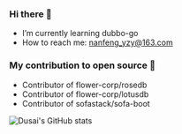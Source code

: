 ### Hi there 👋

- I’m currently learning dubbo-go
- How to reach me: nanfeng_yzy@163.com

### My contribution to open source 👋
- Contributor of flower-corp/rosedb
- Contributor of flower-corp/lotusdb
- Contributor of sofastack/sofa-boot

![Dusai's GitHub stats](https://github-readme-stats.vercel.app/api?username=nanfeng1999)
